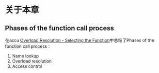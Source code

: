 # 关于本章



## Phases of the function call process

在accu [Overload Resolution - Selecting the Function](https://accu.org/journals/overload/13/66/kilpelainen_268/)中总结了Phases of the function call process：

1. Name lookup
2. Overload resolution
3. Access control
